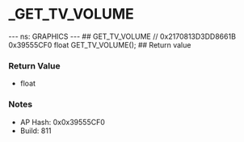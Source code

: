# _GET_TV_VOLUME

--- ns: GRAPHICS --- ## GET_TV_VOLUME  // 0x2170813D3DD8661B 0x39555CF0 float GET_TV_VOLUME();   ## Return value

### Return Value
* float

### Notes
* AP Hash: 0x0x39555CF0
* Build: 811

